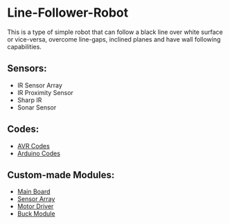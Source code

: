 # Line-Follower-Robot

This is a type of simple robot that can follow a black line over white surface or vice-versa, overcome line-gaps, inclined planes and have wall following capabilities.

## Sensors:
- IR Sensor Array
- IR Proximity Sensor
- Sharp IR
- Sonar Sensor

## Codes:
- <a href="Line_Follower_AVR/">AVR Codes</a>
- <a href="Line_Follower_Arduino/">Arduino Codes</a>

## Custom-made Modules:
- <a href="https://github.com/farhanfuadabir/PCB-Designs/tree/master/LFR%20Main%20Board">Main Board</a>
- <a href="https://github.com/farhanfuadabir/PCB-Designs/tree/master/IR%20Sensor%20Array">Sensor Array</a>
- <a href="https://github.com/farhanfuadabir/PCB-Designs/tree/master/Motor%20Driver">Motor Driver</a>
- <a href="https://github.com/farhanfuadabir/PCB-Designs/tree/master/Buck%20Module">Buck Module</a>



